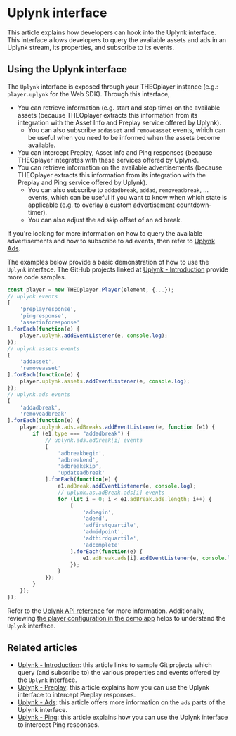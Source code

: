 # Uplynk interface

This article explains how developers can hook into the Uplynk interface. This interface allows developers to query the available assets and ads in an Uplynk stream, its properties, and subscribe to its events.

## Using the Uplynk interface

The `Uplynk` interface is exposed through your THEOplayer instance (e.g.: `player.uplynk` for the Web SDK). Through this interface,

- You can retrieve information (e.g. start and stop time) on the available assets (because THEOplayer extracts this information from its integration with the Asset Info and Preplay service offered by Uplynk).
  - You can also subscribe `addasset` and `removeasset` events, which can be useful when you need to be informed when the assets become available.
- You can intercept Preplay, Asset Info and Ping responses (because THEOplayer integrates with these services offered by Uplynk).
- You can retrieve information on the available advertisements (because THEOplayer extracts this information from its integration with the Preplay and Ping service offered by Uplynk).
  - You can also subscribe to `addadbreak`, `addad`, `removeadbreak`, ... events, which can be useful if you want to know when which state is applicable (e.g. to overlay a custom advertisement countdown-timer).
  - You can also adjust the ad skip offset of an ad break.

If you're looking for more information on how to query the available advertisements and how to subscribe to ad events, then refer to [Uplynk Ads](02-ads.md).

The examples below provide a basic demonstration of how to use the `Uplynk` interface. The GitHub projects linked at [Uplynk - Introduction](00-introduction.mdx) provide more code samples.

```js
const player = new THEOplayer.Player(element, {...});
// uplynk events
[
    'preplayresponse',
    'pingresponse',
    'assetinforesponse'
].forEach(function(e) {
    player.uplynk.addEventListener(e, console.log);
});
// uplynk.assets events
[
    'addasset',
    'removeasset'
].forEach(function(e) {
    player.uplynk.assets.addEventListener(e, console.log);
});
// uplynk.ads events
[
    'addadbreak',
    'removeadbreak'
].forEach(function(e) {
    player.uplynk.ads.adBreaks.addEventListener(e, function (e1) {
        if (e1.type === "addadbreak") {
            // uplynk.ads.adBreak[i] events
            [
                'adbreakbegin',
                'adbreakend',
                'adbreakskip',
                'updateadbreak'
            ].forEach(function(e) {
                e1.adBreak.addEventListener(e, console.log);
                // uplynk.as.adBreak.ads[i] events
                for (let i = 0; i < e1.adBreak.ads.length; i++) {
                    [
                        'adbegin',
                        'adend',
                        'adfirstquartile',
                        'admidpoint',
                        'adthirdquartile',
                        'adcomplete'
                    ].forEach(function(e) {
                        e1.adBreak.ads[i].addEventListener(e, console.log);
                    });
                }
            });
        }
    });
});
```

Refer to the [Uplynk API reference](pathname:///theoplayer/v10/api-reference/web/interfaces/Uplynk.html) for more information. Additionally, reviewing [the player configuration in the demo app](https://github.com/THEOplayer/samples-html5-sdk/blob/master/reference-apps/verizon-media-app/src/player.js) helps to understand the `Uplynk` interface.

## Related articles

- [Uplynk - Introduction](00-introduction.mdx): this article links to sample Git projects which query (and subscribe to) the various properties and events offered by the `Uplynk` interface.
- [Uplynk - Preplay](01-preplay.md): this article explains how you can use the Uplynk interface to intercept Preplay responses.
- [Uplynk - Ads](02-ads.md): this article offers more information on the `ads` parts of the Uplynk interface.
- [Uplynk - Ping](03-ping.md): this article explains how you can use the Uplynk interface to intercept Ping responses.
